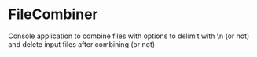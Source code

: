 # FileCombiner
Console application to combine files with options to delimit with \n (or not) and delete input files after combining (or not)

